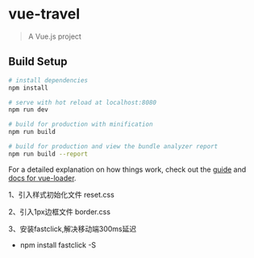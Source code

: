# vue-travel

> A Vue.js project

## Build Setup

``` bash
# install dependencies
npm install

# serve with hot reload at localhost:8080
npm run dev

# build for production with minification
npm run build

# build for production and view the bundle analyzer report
npm run build --report
```

For a detailed explanation on how things work, check out the [guide](http://vuejs-templates.github.io/webpack/) and [docs for vue-loader](http://vuejs.github.io/vue-loader).

1、引入样式初始化文件 reset.css

2、引入1px边框文件 border.css

3、安装fastclick,解决移动端300ms延迟  
  - npm install fastclick -S
  
  
